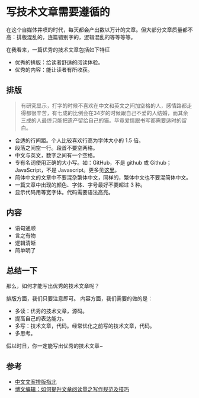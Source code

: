 # 写技术文章需要遵循的
在这个自媒体井喷的时代，每天都会产出数以万计的文章。但大部分文章质量都不高：排版混乱的，连篇错别字的，逻辑混乱的等等等等。

在我看来，一篇优秀的技术文章包括如下特征
* 优秀的排版：给读者舒适的阅读体验。
* 优秀的内容：能让读者有所收获。

## 排版
> 有研究显示，打字的时候不喜欢在中文和英文之间加空格的人，感情路都走得都很辛苦，有七成的比例会在34岁的时候跟自己不爱的人结婚，而其余三成的人最终只能把遗产留给自己的猫。毕竟爱情跟书写都需要适时的留白。

* 合适的行间距。个人比较喜欢行高为字体大小的 1.5 倍。
* 段落之间空一行。段首不要空两格。
* 中文与英文，数字之间有一个空格。
* 专有名词使用正确的大小写。如：GitHub，不是  github 或 Github；JavaScript，不是 Javascript。更多见[这里](http://www.jianshu.com/p/3cb7d6f32244)。
* 简体中文的文章中不要混杂繁体中文，同样的，繁体中文也不要混简体中文。
* 一篇文章中出现的颜色、字体、字号最好不要超过 3 种。
* 显示代码用等宽字体。代码需要语法高亮。

## 内容
* 语句通顺
* 言之有物
* 逻辑清晰
* 简单明了

## 总结一下
那么，如何才能写出优秀的技术文章呢？

排版方面，我们只要注意即可。
内容方面，我们需要的做的是：
* 多读：优秀的技术文章，源码。
* 提高自己的表达能力。
* 多写：技术文章，代码。经常优化之前写的技术文章，代码。
* 多思考。

假以时日，你一定能写出优秀的技术文章~

## 参考
* [中文文案排版指北](https://github.com/sparanoid/chinese-copywriting-guidelines)
* [博文编辑：如何提升文章阅读量之写作规范及技巧](http://chuansong.me/n/1865459)
